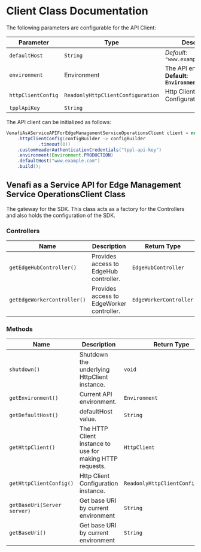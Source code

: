 
# Client Class Documentation

The following parameters are configurable for the API Client:

| Parameter | Type | Description |
|  --- | --- | --- |
| `defaultHost` | `String` | *Default*: `"www.example.com"` |
| `environment` | Environment | The API environment. <br> **Default: `Environment.PRODUCTION`** |
| `httpClientConfig` | `ReadonlyHttpClientConfiguration` | Http Client Configuration instance. |
| `tpplApiKey` | `String` |  |

The API client can be initialized as follows:

```java
VenafiAsAServiceAPIForEdgeManagementServiceOperationsClient client = new VenafiAsAServiceAPIForEdgeManagementServiceOperationsClient.Builder()
    .httpClientConfig(configBuilder -> configBuilder
            .timeout(0))
    .customHeaderAuthenticationCredentials("tppl-api-key")
    .environment(Environment.PRODUCTION)
    .defaultHost("www.example.com")
    .build();
```

## Venafi as a Service API for Edge Management Service OperationsClient Class

The gateway for the SDK. This class acts as a factory for the Controllers and also holds the configuration of the SDK.

### Controllers

| Name | Description | Return Type |
|  --- | --- | --- |
| `getEdgeHubController()` | Provides access to EdgeHub controller. | `EdgeHubController` |
| `getEdgeWorkerController()` | Provides access to EdgeWorker controller. | `EdgeWorkerController` |

### Methods

| Name | Description | Return Type |
|  --- | --- | --- |
| `shutdown()` | Shutdown the underlying HttpClient instance. | `void` |
| `getEnvironment()` | Current API environment. | `Environment` |
| `getDefaultHost()` | defaultHost value. | `String` |
| `getHttpClient()` | The HTTP Client instance to use for making HTTP requests. | `HttpClient` |
| `getHttpClientConfig()` | Http Client Configuration instance. | `ReadonlyHttpClientConfiguration` |
| `getBaseUri(Server server)` | Get base URI by current environment | `String` |
| `getBaseUri()` | Get base URI by current environment | `String` |

